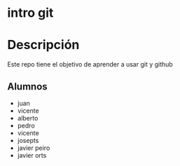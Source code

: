 # intro git

# Descripción

Este repo tiene el objetivo de aprender a usar git y github

## Alumnos

- juan
- vicente
- alberto
- pedro
- vicente
- josepts
- javier peiro
- javier orts

